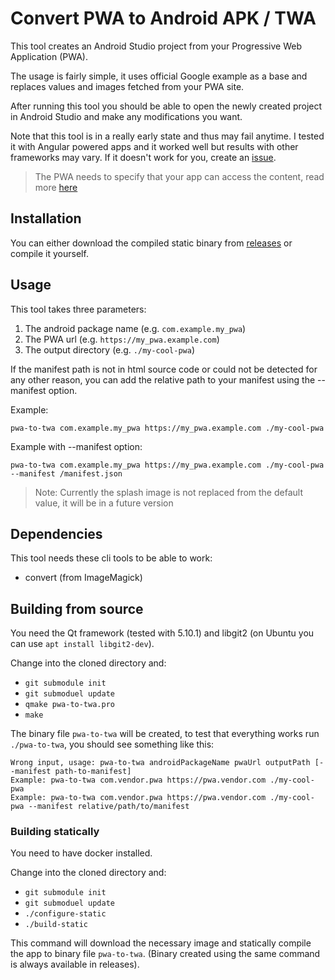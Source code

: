 # Convert PWA to Android APK / TWA

This tool creates an Android Studio project from your
Progressive Web Application (PWA).

The usage is fairly simple, it uses official Google example
as a base and replaces values and images fetched from
your PWA site.

After running this tool you should be able to open the
newly created project in Android Studio and make any
modifications you want.

Note that this tool is in a really early state and thus
may fail anytime. I tested it with Angular powered
apps and it worked well but results with other frameworks
may vary. If it doesn't work for you, create an
[issue](https://github.com/RikudouSage/PwaToTwa/issues/new).

> The PWA needs to specify that your app can access the
content, read more [here](https://developers.google.com/digital-asset-links/v1/getting-started)

## Installation

You can either download the compiled static binary from
[releases](https://github.com/RikudouSage/PwaToTwa/releases/latest)
or compile it yourself.

## Usage

This tool takes three parameters:

1. The android package name (e.g. `com.example.my_pwa`)
2. The PWA url (e.g. `https://my_pwa.example.com`)
3. The output directory (e.g. `./my-cool-pwa`)

If the manifest path is not in html source code or could
not be detected for any other reason, you can add the
relative path to your manifest using the --manifest option.

Example:

`pwa-to-twa com.example.my_pwa https://my_pwa.example.com ./my-cool-pwa`

Example with --manifest option:

`pwa-to-twa com.example.my_pwa https://my_pwa.example.com ./my-cool-pwa --manifest /manifest.json`

> Note: Currently the splash image is not replaced from the default
value, it will be in a future version

## Dependencies

This tool needs these cli tools to be able to work:

- convert (from ImageMagick)

## Building from source

You need the Qt framework (tested with 5.10.1) and libgit2
(on Ubuntu you can use `apt install libgit2-dev`).

Change into the cloned directory and:

- `git submodule init`
- `git submoduel update`
- `qmake pwa-to-twa.pro`
- `make`

The binary file `pwa-to-twa` will be created, to test
that everything works run `./pwa-to-twa`, you should see
something like this:

```
Wrong input, usage: pwa-to-twa androidPackageName pwaUrl outputPath [--manifest path-to-manifest]
Example: pwa-to-twa com.vendor.pwa https://pwa.vendor.com ./my-cool-pwa
Example: pwa-to-twa com.vendor.pwa https://pwa.vendor.com ./my-cool-pwa --manifest relative/path/to/manifest
```

### Building statically

You need to have docker installed.

Change into the cloned directory and:

- `git submodule init`
- `git submoduel update`
- `./configure-static`
- `./build-static`

This command will download the necessary image and
statically compile the app to binary file `pwa-to-twa`.
(Binary created using the same command is always
available in releases).

